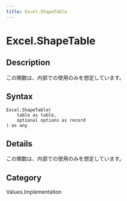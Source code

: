 ```yaml
---
title: Excel.ShapeTable
---
```


# Excel.ShapeTable


## Description

この関数は、内部での使用のみを想定しています。


## Syntax

```powerquery
Excel.ShapeTable(
    table as table,
    optional options as record
) as any
```


## Details

この関数は、内部での使用のみを想定しています。



## Category
Values.Implementation
